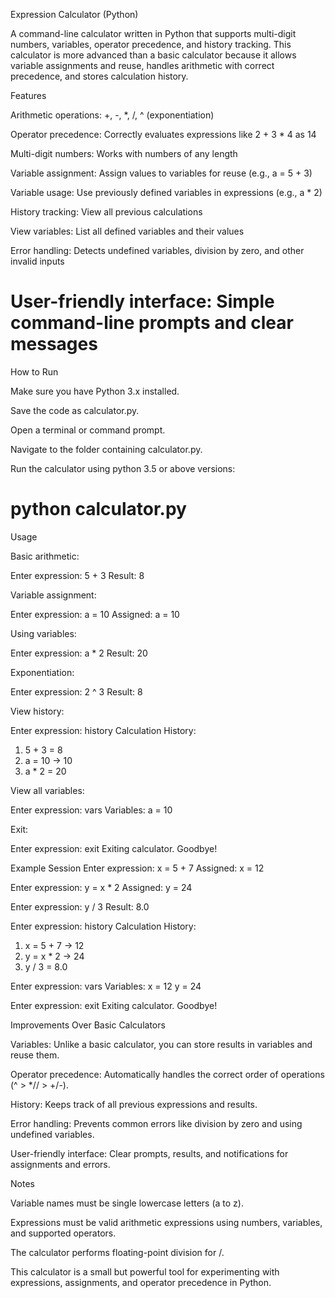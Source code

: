 Expression Calculator (Python)

A command-line calculator written in Python that supports multi-digit numbers, variables, operator precedence, and history tracking. This calculator is more advanced than a basic calculator because it allows variable assignments and reuse, handles arithmetic with correct precedence, and stores calculation history.

Features

Arithmetic operations: +, -, *, /, ^ (exponentiation)

Operator precedence: Correctly evaluates expressions like 2 + 3 * 4 as 14

Multi-digit numbers: Works with numbers of any length

Variable assignment: Assign values to variables for reuse (e.g., a = 5 + 3)

Variable usage: Use previously defined variables in expressions (e.g., a * 2)

History tracking: View all previous calculations

View variables: List all defined variables and their values

Error handling: Detects undefined variables, division by zero, and other invalid inputs

User-friendly interface: Simple command-line prompts and clear messages
========================================================================
How to Run

Make sure you have Python 3.x installed.

Save the code as calculator.py.

Open a terminal or command prompt.

Navigate to the folder containing calculator.py.

Run the calculator using python 3.5 or above versions:

python calculator.py
========================================================================
Usage

Basic arithmetic:

Enter expression: 5 + 3
 Result: 8


Variable assignment:

Enter expression: a = 10
Assigned: a = 10


Using variables:

Enter expression: a * 2
 Result: 20


Exponentiation:

Enter expression: 2 ^ 3
Result: 8


View history:

Enter expression: history
Calculation History:
 1. 5 + 3 = 8
 2. a = 10 -> 10
 3. a * 2 = 20


View all variables:

Enter expression: vars
Variables:
 a = 10


Exit:

Enter expression: exit
Exiting calculator. Goodbye!

Example Session
Enter expression: x = 5 + 7
Assigned: x = 12

Enter expression: y = x * 2
Assigned: y = 24

Enter expression: y / 3
  Result: 8.0

Enter expression: history
 Calculation History:
 1. x = 5 + 7 -> 12
 2. y = x * 2 -> 24
 3. y / 3 = 8.0

Enter expression: vars
 Variables:
 x = 12
 y = 24

Enter expression: exit
 Exiting calculator. Goodbye!

Improvements Over Basic Calculators

Variables: Unlike a basic calculator, you can store results in variables and reuse them.

Operator precedence: Automatically handles the correct order of operations (^ > *// > +/-).

History: Keeps track of all previous expressions and results.

Error handling: Prevents common errors like division by zero and using undefined variables.

User-friendly interface: Clear prompts, results, and notifications for assignments and errors.

Notes

Variable names must be single lowercase letters (a to z).

Expressions must be valid arithmetic expressions using numbers, variables, and supported operators.

The calculator performs floating-point division for /.

This calculator is a small but powerful tool for experimenting with expressions, assignments, and operator precedence in Python.
